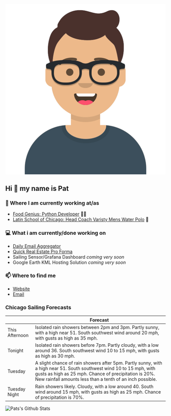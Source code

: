 [![Social banner for p-j-falconer](https://raw.githubusercontent.com/P-J-FALCONER/P-J-FALCONER/master/assets/avataaars.svg)](https://patfalconer.com/)
## Hi :wave: my name is Pat

### 💼 Where I am currently working at/as
- [Food Genius: Python Developer](https://getfoodgenius.com/) 🍔🐍
- [Latin School of Chicago: Head Coach Varisty Mens Water Polo](https://www.latinschool.org/) 🤽


### 💻 What i am currently/done working on
 - [Daily Email Aggregator](https://github.com/P-J-FALCONER/dott_daily_mail)
 - [Quick Real Estate Pro Forma](https://github.com/P-J-FALCONER/henry)
 - Sailing Sensor/Grafana Dashboard *coming very soon*
 - Google Earth KML Hosting Solution *coming very soon*

### 📫 Where to find me
 - [Website](https://patfalconer.com/)
 - [Email](mailto:patrick.j.falconer@gmail.com)


### Chicago Sailing Forecasts
|   | Forecast  |
|---|---|
| This Afternoon | Isolated rain showers between 2pm and 3pm. Partly sunny, with a high near 51. South southwest wind around 20 mph, with gusts as high as 35 mph. |
| Tonight | Isolated rain showers before 7pm. Partly cloudy, with a low around 36. South southwest wind 10 to 15 mph, with gusts as high as 30 mph. |
| Tuesday | A slight chance of rain showers after 5pm. Partly sunny, with a high near 51. South southwest wind 10 to 15 mph, with gusts as high as 25 mph. Chance of precipitation is 20%. New rainfall amounts less than a tenth of an inch possible. |
| Tuesday Night | Rain showers likely. Cloudy, with a low around 40. South wind around 15 mph, with gusts as high as 25 mph. Chance of precipitation is 70%. |

![Pats's Github Stats](https://github-readme-stats.vercel.app/api?username=p-j-falconer&show_icons=true&theme=radical)
